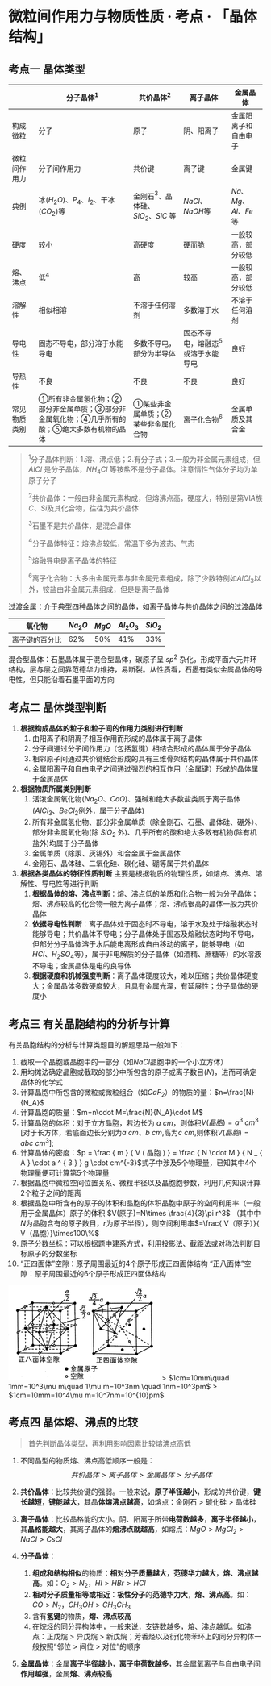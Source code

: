 # 微粒间作用力与物质性质 · 考点 · 「晶体结构」

## 考点一  晶体类型
|              | 分子晶体$^1$                                                     | 共价晶体$^2$                           | 离子晶体                         | 金属晶体             |
| ------------ | ------------------------------------------------------------ | ---------------------------------- | -------------------------------- | -------------------- |
| 构成微粒     | 分子                                                         | 原子                               | 阴、阳离子                       | 金属阳离子和自由电子 |
| 微粒间作用力 | 分子间作用力                                                 | 共价键                             | 离子键                           | 金属键               |
| 典例         | 冰($H_2O$)、$P_4$、$I_2$、干冰($CO_2$)等                         | 金刚石$^3$、晶体硅、$SiO_2$、$SiC$ 等   | $NaCl$、$NaOH$等                 | $Na、Mg、Al、Fe$等   |
| 硬度         | 较小                                                         | 高硬度                             | 硬而脆                           | 一般较高，部分较低   |
| 熔、沸点     | 低$^4$                                                     | 高                                 | 较高                             | 一般较高，部分较低   |
| 溶解性       | 相似相溶                                                     | 不溶于任何溶剂                     | 多数溶于水                       | 不溶于任何溶剂       |
| 导电性       | 固态不导电，部分溶于水能导电                                 | 多数不导电，部分为半导体           | 固态不导电，熔融态$^5$或溶于水能导电 | 良好                 |
| 导热性       | 不良                                                         | 不良                               | 不良                             | 良好                 |
| 常见物质类别 | ①所有非金属氢化物；②部分非金属单质；③部分非金属氧化物；④几乎所有的酸；⑤绝大多数有机物的晶体 | ①某些非金属单质；②某些非金属化合物 | 离子化合物$^6$                 | 金属单质及其合金     |

>$^1$分子晶体判断：1.溶、沸点低；2.有分子式；3.一般为非金属元素组成，但 $AlCl$ 是分子晶体，$NH_4Cl$ 等铵盐不是分子晶体。注意惰性气体分子均为单原子分子
>
>$^2$共价晶体：一般由非金属元素构成，但熔沸点高，硬度大，特别是第$ⅥA$族 $C$、$Si$及其化合物，往往为共价晶体
>
>$^3$石墨不是共价晶体，是混合晶体
>
>$^4$分子晶体特征：熔沸点较低，常温下多为液态、气态
>
>$^5$熔融导电是离子晶体的特征
>
>$^6$离子化合物：大多由金属元素与非金属元素组成，除了少数特例如$AlCl_3$以外，铵盐由非金属元素组成，但是是离子晶体

过渡金属：介于典型四种晶体之间的晶体，如离子晶体与共价晶体之间的过渡晶体

| 氧化物 | $Na_2O$ | $MgO$ | $Al_2O_3$ | $SiO_2$ |
|---|---|---|---|---|
| 离子键的百分比 | $62\%$ |$50\%$|$41\%$|$33\%$|

混合型晶体：石墨晶体属于混合型晶体，碳原子呈 $sp^2$ 杂化，形成平面六元并环结构，层与层之间靠范德华力维持，易断裂。从性质看，石墨有类似金属晶体的导电性，但只能沿着石墨平面的方向
 
## 考点二  晶体类型判断
1. **根据构成晶体的粒子和粒子间的作用力类别进行判断**
   1. 由阳离子和阴离子相互作用而形成的晶体属于离子晶体
   2. 分子间通过分子间作用力（包括氢键）相结合形成的晶体属于分子晶体
   3. 相邻原子间通过共价键结合形成的具有三维骨架结构的晶体属于共价晶体
   4. 金属阳离子和自由电子之间通过强烈的相互作用（金属键）形成的晶体属于金属晶体
2. **根据物质所属类别判断**
   1. 活泼金属氧化物($Na_2O$、$CaO$)、强碱和绝大多数盐类属于离子晶体($AlCl_3$、$BeCl_2$例外，属于分子晶体)
   2. 所有非金属氢化物、部分非金属单质（除金刚石、石墨、晶体硅、硼外）、部分非金属氧化物(除 $SiO_2$ 外)、几乎所有的酸和绝大多数有机物(除有机盐外)均属于分子晶体
   3. 金属单质（除汞、灰锡外）和合金属于金属晶体
   4. 金刚石、晶体硅、二氧化硅、碳化硅、硼等属于共价晶体
3. **根据各类晶体的特征性质判断**
   主要是根据物质的物理性质，如熔点、沸点、溶解性、导电性等进行判断
   1. **根据晶体的熔、沸点判断**：熔、沸点低的单质和化合物一般为分子晶体；熔、沸点较高的化合物一般为离子晶体；熔、沸点很高的晶体一般为共价晶体
   2. **依据导电性判断**：离子晶体处于固态时不导电，溶于水及处于熔融状态时能够导电；共价晶体不导电；分子晶体处于固态及熔融状态时均不导电，但部分分子晶体溶于水后能电离形成自由移动的离子，能够导电（如$HCl、H_2SO_4$等），属于非电解质的分子晶体（如酒精、蔗糖等）的水溶液不导电；金属晶体是电的良导体
   3. **根据硬度和机械强度判断**：离子晶体硬度较大，难以压缩；共价晶体硬度大；金属晶体多数硬度较大，且具有金属光泽，有延展性；分子晶体的硬度小

## 考点三  有关晶胞结构的分析与计算
有关晶胞结构的分析与计算类题目的解题思路一般如下：
1. 截取一个晶胞或晶胞中的一部分（如$NaCl$晶胞中的一个小立方体）
2. 用均摊法确定晶胞或截取的部分中所包含的原子或离子数目($N$)，进而可确定晶体的化学式
3. 计算晶胞中所包含的微粒或微粒组合（如$CaF_2$）的物质的量：$n=\frac{N}{N_A}$
4. 计算晶胞的质量：$m=n\cdot M=\frac{N}{N_A}\cdot M$
5. 计算晶胞的体积：对于立方晶胞，若边长为 $a$ $cm$，则体积$V(晶胞)=a^3$ $cm^3$ [对于长方体，若底面边长分别为$a$ $cm$、$b$ $cm$,高为$c$ $cm$,则体积$V(晶胞)=abc$ $cm^3$];
6. 计算晶体的密度：$p = \frac { m } { V ( 晶胞 ) } = \frac { N \cdot M } { N _ { A } \cdot a ^ { 3 } } g \cdot cm^{-3}$式子中涉及$5$个物理量，已知其中$4$个物理量便可计算第$5$个物理量
7. 根据晶胞中微粒空间位置关系、微粒半径以及晶胞胞参数，利用几何知识计算$2$个粒子之间的距离
8. 根据晶胞中所含有的原子的体积和晶胞的体积晶胞中原子的空间利用率（一般用于金属晶体）原子的体积 $V(原子)=N\times \frac{4}{3}\pi r^3$ （其中中$N$为晶胞含有的原子数目，$r$为原子半径），则空间利用率$=\frac{ V（原子）}{ V（晶胞）}\times100\%$
9.  原子分数坐标：可以根据题中建系方式，利用投影法、截距法或对称法判断目标原子的分数坐标
10. “正四面体”空隙：原子周围最近的$4$个原子形成正四面体结构
   “正八面体”空隙：原子周围最近的$6$个原子形成正四面体结构
   <img title="" src="images/7.1.jfif" alt="" width="300">
> $1cm=10mm\quad 1mm=10^3\mu m\quad 1\mu m=10^3nm \quad 1nm=10^3pm$
> $1cm=10mm=10^4\mu m=10^7nm=10^{10}pm$

## 考点四 晶体熔、沸点的比较
> 首先判断晶体类型，再利用影响因素比较熔沸点高低
1. 不同晶型的物质熔、沸点高低顺序一般是：
   $$共价晶体>离子晶体>金属晶体>分子晶体$$

2. **共价晶体**：比较共价键的强弱。一般来说，**原子半径越小**，形成的共价键，**键长越短**，**键能越大**，其晶**体熔沸点越高**，如熔点：金刚石 $>$ 碳化硅 $>$ 晶体硅
3. **离子晶体**：比较晶格能的大小。阴、阳离子所带**电荷数越多**，**离子半径越小**，其**晶格能越大**，其离子晶体的**熔沸点就越高**，如熔点：$MgO>MgCl_2>NaCl>CsCl$
4. **分子晶体**：
   1. **组成和结构相似**的物质：**相对分子质量越大**，**范德华力越大**，**熔、沸点越高**。如：$O_2>N_2，HI>HBr>HCl$
   2. **相对分子质量相等或相近**：**极性分子**的**范德华力大**，**熔、沸点高**。如：$CO>N_2，CH_3OH>CH_3CH_3$
   3. 含有**氢键**的物质，**熔、沸点较高**
   4. 在烷烃的同分异构体中，一般来说，支链数越多，熔、沸点越低。如沸点：正戊烷 $>$ 异戊烷 $>$ 新戊烷；芳香烃以及衍化物苯环上的同分异构体一般按照“邻位 $>$ 间位 $>$ 对位”的顺序
5. **金属晶体**：金属**离子半径越小**，**离子电荷数越多**，其金属氧离子与自由电子间**作用越强**，金属**熔、沸点较高**
